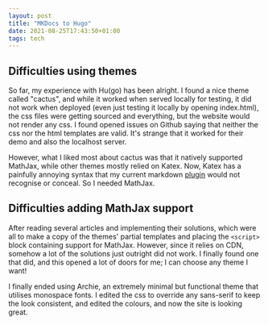 ```yaml
---
layout: post
title: "MKDocs to Hugo"
date: 2021-08-25T17:43:50+01:00
tags: tech
---
```


## Difficulties using themes

So far, my experience with Hu(go) has been alright. I found a nice theme called "cactus", and while it worked when served locally for testing, it did not work when deployed (even just testing it locally by opening index.html), the css files were getting sourced and everything, but the website would not render any css. I found opened issues on Github saying that neither the css nor the html templates are valid. It's strange that it worked for their demo and also the localhost server.

However, what I liked most about cactus was that it natively supported MathJax, while other themes mostly relied on Katex. Now, Katex has a painfully annoying syntax that my current markdown [plugin](https://github.com/plasticboy/vim-markdown#options) would not recognise or conceal. So I needed MathJax.

## Difficulties adding MathJax support

After reading several articles and implementing their solutions, which were all to make a copy of the themes' partial templates and placing the `<script>` block containing support for MathJax. However, since it relies on CDN, somehow a lot of the solutions just outright did not work. I finally found one that did, and this opened a lot of doors for me; I can choose any theme I want!

I finally ended using Archie, an extremely minimal but functional theme that utilises monospace fonts. I edited the css to override any sans-serif to keep the look consistent, and edited the colours, and now the site is looking great.
